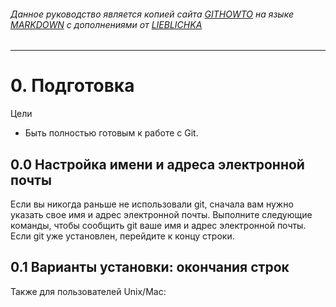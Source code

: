 ###### Данное руководство является копией сайта [GITHOWTO](https://githowto.com/) на языке [MARKDOWN](https://gist.github.com/Jekins/2bf2d0638163f1294637) с дополнениями от [LIEBLICHKA](https://github.com/lieblichka/)
---

# 0. Подготовка
Цели
- Быть полностью готовым к работе с Git. 
## 0.0 Настройка имени и адреса электронной почты
Если вы никогда раньше не использовали git, сначала вам нужно указать свое имя и адрес электронной почты. Выполните следующие команды, чтобы сообщить git ваше имя и адрес электронной почты. Если git уже установлен, перейдите к концу строки. 
## 0.1 Варианты установки: окончания строк
Также для пользователей Unix/Mac:

